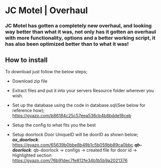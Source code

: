 # JC Motel | Overhaul #
### JC Motel has gotten a completely new overhaul, and looking way better than what it was, not only has it gotten an overhaul with more functionality, options and a better working script, it has also been optimized better than to what it was! ###

## How to install ##
To download just follow the below steps;
- Download zip file
- Extract files and put it into your servers Resource folder wherever you wish.
- Set up the database using the code in database.sql(See below for reference how);
https://gyazo.com/b86184c25c57eea536cb4b8bdde18ceb

- Setup the config to what fits you the best
- Setup doorlock Door UniqueID will be doorID as shown below;
**_ox_doorlock_**: https://gyazo.com/65639b0bbe8b49b1c5b059bb89ca0bbc
**_qb-doorlock_**: qb-doorlock -> configs -> created file for door id -> Highlighted section https://gyazo.com/76b91dec7fe812fe34b1b5b9a2021376
